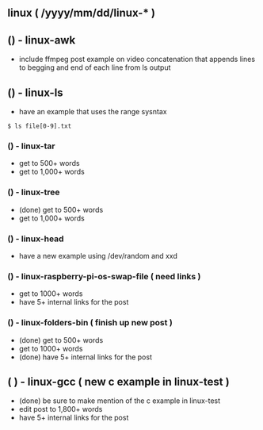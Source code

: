 <!--###### ########## ########## #######-->
## linux ( /yyyy/mm/dd/linux-* )
<!--###### ########## ########## #######-->

<!-- I just want to expand -->

## () - linux-awk
* include ffmpeg post example on video concatenation  that appends lines to begging and end of each line from ls output

## () - linux-ls
* have an example that uses the range sysntax 
```
$ ls file[0-9].txt
```

<!-- world count / links -->

### () - linux-tar
* get to 500+ words
* get to 1,000+ words

### () - linux-tree
* (done) get to 500+ words
* get to 1,000+ words

### () - linux-head
* have a new example using /dev/random and xxd

### () - linux-raspberry-pi-os-swap-file ( need links )
* get to 1000+ words
* have 5+ internal links for the post

### () - linux-folders-bin ( finish up new post )
* (done) get to 500+ words
* get to 1000+ words
* (done) have 5+ internal links for the post

## (  ) - linux-gcc ( new c example in linux-test )
* (done) be sure to make mention of the c example in linux-test
* edit post to 1,800+ words
* have 5+ internal links for the post

